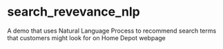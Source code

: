 # search_revevance_nlp
A demo that uses Natural Language Process to recommend search terms that customers might look for on Home Depot webpage
